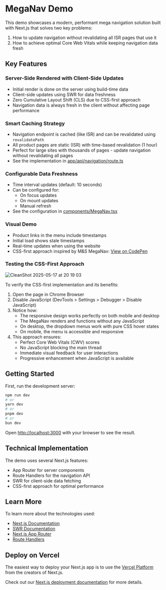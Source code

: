 # MegaNav Demo

This demo showcases a modern, performant mega navigation solution built with Next.js that solves two key problems:

1. How to update navigation without revalidating all ISR pages that use it
2. How to achieve optimal Core Web Vitals while keeping navigation data fresh

## Key Features

### Server-Side Rendered with Client-Side Updates

- Initial render is done on the server using build-time data
- Client-side updates using SWR for data freshness
- Zero Cumulative Layout Shift (CLS) due to CSS-first approach
- Navigation data is always fresh in the client without affecting page performance

### Smart Caching Strategy

- Navigation endpoint is cached (like ISR) and can be revalidated using `revalidatePath`
- All product pages are static (ISR) with time-based revalidation (1 hour)
- Perfect for large sites with thousands of pages - update navigation without revalidating all pages
- See the implementation in [app/api/navigation/route.ts](app/api/navigation/route.ts)

### Configurable Data Freshness

- Time interval updates (default: 10 seconds)
- Can be configured for:
  - On focus updates
  - On mount updates
  - Manual refresh
- See the configuration in [components/MegaNav.tsx](components/MegaNav.tsx)

### Visual Demo

- Product links in the menu include timestamps
- Initial load shows stale timestamps
- Real-time updates when using the website
- CSS-first approach inspired by M&S MegaNav: [View on CodePen](https://codepen.io/nguyenanhtuan/pen/VwqxwJG)

### Testing the CSS-First Approach

![CleanShot 2025-05-17 at 20 19 03](https://github.com/user-attachments/assets/d87a51f2-e300-497b-b6dc-c2ae4f40e07f)


To verify the CSS-first implementation and its benefits:

1. Open the page in Chrome Browser
2. Disable JavaScript (DevTools > Settings > Debugger > Disable JavaScript)
3. Notice how:
   - The responsive design works perfectly on both mobile and desktop
   - The MegaNav renders and functions without any JavaScript
   - On desktop, the dropdown menus work with pure CSS hover states
   - On mobile, the menu is accessible and responsive
4. This approach ensures:
   - Perfect Core Web Vitals (CWV) scores
   - No JavaScript blocking the main thread
   - Immediate visual feedback for user interactions
   - Progressive enhancement when JavaScript is available

## Getting Started

First, run the development server:

```bash
npm run dev
# or
yarn dev
# or
pnpm dev
# or
bun dev
```

Open [http://localhost:3000](http://localhost:3000) with your browser to see the result.

## Technical Implementation

The demo uses several Next.js features:

- App Router for server components
- Route Handlers for the navigation API
- SWR for client-side data fetching
- CSS-first approach for optimal performance

## Learn More

To learn more about the technologies used:

- [Next.js Documentation](https://nextjs.org/docs)
- [SWR Documentation](https://swr.vercel.app)
- [Next.js App Router](https://nextjs.org/docs/app/building-your-application/routing)
- [Route Handlers](https://nextjs.org/docs/app/building-your-application/routing/route-handlers)

## Deploy on Vercel

The easiest way to deploy your Next.js app is to use the [Vercel Platform](https://vercel.com/new?utm_medium=default-template&filter=next.js&utm_source=create-next-app&utm_campaign=create-next-app-readme) from the creators of Next.js.

Check out our [Next.js deployment documentation](https://nextjs.org/docs/app/building-your-application/deploying) for more details.
